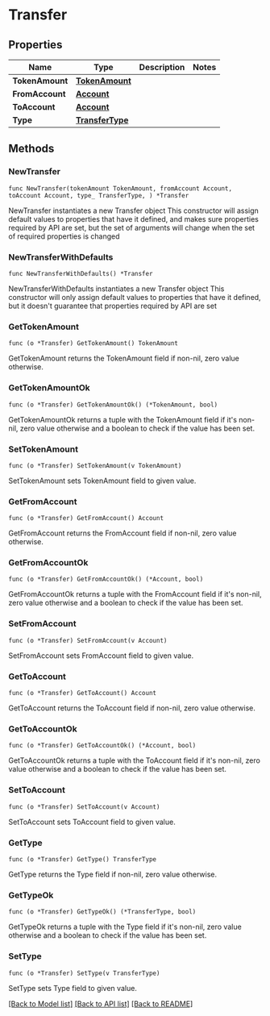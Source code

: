 # Transfer

## Properties

Name | Type | Description | Notes
------------ | ------------- | ------------- | -------------
**TokenAmount** | [**TokenAmount**](TokenAmount.md) |  | 
**FromAccount** | [**Account**](Account.md) |  | 
**ToAccount** | [**Account**](Account.md) |  | 
**Type** | [**TransferType**](TransferType.md) |  | 

## Methods

### NewTransfer

`func NewTransfer(tokenAmount TokenAmount, fromAccount Account, toAccount Account, type_ TransferType, ) *Transfer`

NewTransfer instantiates a new Transfer object
This constructor will assign default values to properties that have it defined,
and makes sure properties required by API are set, but the set of arguments
will change when the set of required properties is changed

### NewTransferWithDefaults

`func NewTransferWithDefaults() *Transfer`

NewTransferWithDefaults instantiates a new Transfer object
This constructor will only assign default values to properties that have it defined,
but it doesn't guarantee that properties required by API are set

### GetTokenAmount

`func (o *Transfer) GetTokenAmount() TokenAmount`

GetTokenAmount returns the TokenAmount field if non-nil, zero value otherwise.

### GetTokenAmountOk

`func (o *Transfer) GetTokenAmountOk() (*TokenAmount, bool)`

GetTokenAmountOk returns a tuple with the TokenAmount field if it's non-nil, zero value otherwise
and a boolean to check if the value has been set.

### SetTokenAmount

`func (o *Transfer) SetTokenAmount(v TokenAmount)`

SetTokenAmount sets TokenAmount field to given value.


### GetFromAccount

`func (o *Transfer) GetFromAccount() Account`

GetFromAccount returns the FromAccount field if non-nil, zero value otherwise.

### GetFromAccountOk

`func (o *Transfer) GetFromAccountOk() (*Account, bool)`

GetFromAccountOk returns a tuple with the FromAccount field if it's non-nil, zero value otherwise
and a boolean to check if the value has been set.

### SetFromAccount

`func (o *Transfer) SetFromAccount(v Account)`

SetFromAccount sets FromAccount field to given value.


### GetToAccount

`func (o *Transfer) GetToAccount() Account`

GetToAccount returns the ToAccount field if non-nil, zero value otherwise.

### GetToAccountOk

`func (o *Transfer) GetToAccountOk() (*Account, bool)`

GetToAccountOk returns a tuple with the ToAccount field if it's non-nil, zero value otherwise
and a boolean to check if the value has been set.

### SetToAccount

`func (o *Transfer) SetToAccount(v Account)`

SetToAccount sets ToAccount field to given value.


### GetType

`func (o *Transfer) GetType() TransferType`

GetType returns the Type field if non-nil, zero value otherwise.

### GetTypeOk

`func (o *Transfer) GetTypeOk() (*TransferType, bool)`

GetTypeOk returns a tuple with the Type field if it's non-nil, zero value otherwise
and a boolean to check if the value has been set.

### SetType

`func (o *Transfer) SetType(v TransferType)`

SetType sets Type field to given value.



[[Back to Model list]](../README.md#documentation-for-models) [[Back to API list]](../README.md#documentation-for-api-endpoints) [[Back to README]](../README.md)


